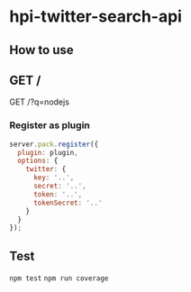 # hpi-twitter-search-api

## How to use

## GET /
GET /?q=nodejs

### Register as plugin
``` javascript
server.pack.register({
  plugin: plugin,
  options: {
    twitter: {
      key: '..',
      secret: '..',
      token: '..',
      tokenSecret: '..'
    }
  }
});
```

## Test
`npm test`
`npm run coverage`
